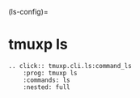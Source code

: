 (ls-config)=

# tmuxp ls

```{eval-rst}
.. click:: tmuxp.cli.ls:command_ls
    :prog: tmuxp ls
    :commands: ls
    :nested: full
```
